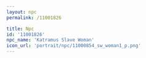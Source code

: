 ```yaml
---
layout: npc
permalink: /11001826

title: Npc
id: '11001826'
npc_name: 'Katramus Slave Woman'
icon_url: 'portrait/npc/11000854_sw_woman1_p.png'
---
```

